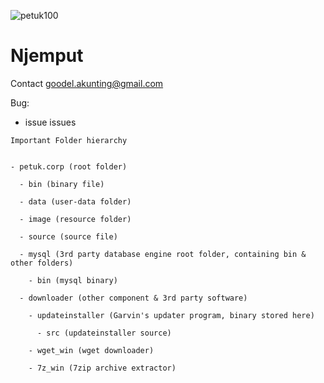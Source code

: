 ![petuk100](https://cloud.githubusercontent.com/assets/6647566/5687789/0079917a-9883-11e4-9316-f692b5e60a5c.png)


Njemput
============
Contact goodel.akunting@gmail.com

Bug:
* issue issues

`Important Folder hierarchy`
```

- petuk.corp (root folder)

  - bin (binary file)

  - data (user-data folder)

  - image (resource folder)

  - source (source file)
  
  - mysql (3rd party database engine root folder, containing bin & other folders)
    
    - bin (mysql binary)
    
  - downloader (other component & 3rd party software)
  
    - updateinstaller (Garvin's updater program, binary stored here)
      
      - src (updateinstaller source)
      
    - wget_win (wget downloader)
    
    - 7z_win (7zip archive extractor)

```
